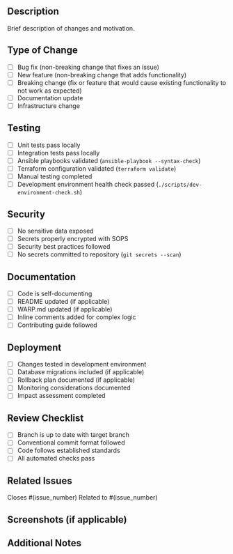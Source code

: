 ## Description
Brief description of changes and motivation.

## Type of Change
- [ ] Bug fix (non-breaking change that fixes an issue)
- [ ] New feature (non-breaking change that adds functionality)  
- [ ] Breaking change (fix or feature that would cause existing functionality to not work as expected)
- [ ] Documentation update
- [ ] Infrastructure change

## Testing
- [ ] Unit tests pass locally
- [ ] Integration tests pass locally
- [ ] Ansible playbooks validated (`ansible-playbook --syntax-check`)
- [ ] Terraform configuration validated (`terraform validate`)
- [ ] Manual testing completed
- [ ] Development environment health check passed (`./scripts/dev-environment-check.sh`)

## Security
- [ ] No sensitive data exposed
- [ ] Secrets properly encrypted with SOPS
- [ ] Security best practices followed
- [ ] No secrets committed to repository (`git secrets --scan`)

## Documentation
- [ ] Code is self-documenting
- [ ] README updated (if applicable)
- [ ] WARP.md updated (if applicable)
- [ ] Inline comments added for complex logic
- [ ] Contributing guide followed

## Deployment
- [ ] Changes tested in development environment
- [ ] Database migrations included (if applicable)
- [ ] Rollback plan documented (if applicable)
- [ ] Monitoring considerations documented
- [ ] Impact assessment completed

## Review Checklist
- [ ] Branch is up to date with target branch
- [ ] Conventional commit format followed
- [ ] Code follows established standards
- [ ] All automated checks pass

## Related Issues
Closes #(issue_number)
Related to #(issue_number)

## Screenshots (if applicable)
<!-- Add screenshots here if the change affects UI or visual components -->

## Additional Notes
<!-- Any additional information that reviewers should know -->